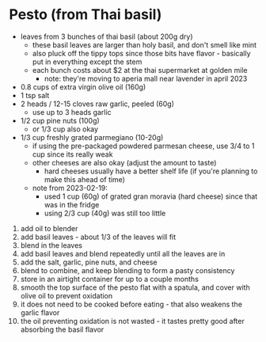 # Pesto (from Thai basil)

* leaves from 3 bunches of thai basil (about 200g dry)
    * these basil leaves are larger than holy basil, and don't smell like mint
    * also pluck off the tippy tops since those bits have flavor - basically put in everything except the stem
    * each bunch costs about $2 at the thai supermarket at golden mile
        * note: they're moving to aperia mall near lavender in april 2023
* 0.8 cups of extra virgin olive oil (160g)
* 1 tsp salt
* 2 heads / 12-15 cloves raw garlic, peeled (60g)
    * use up to 3 heads garlic
* 1/2 cup pine nuts (100g)
    * or 1/3 cup also okay
* 1/3 cup freshly grated parmegiano (10-20g)
    * if using the pre-packaged powdered parmesan cheese, use 3/4 to 1 cup since its really weak
    * other cheeses are also okay (adjust the amount to taste)
        * hard cheeses usually have a better shelf life (if you're planning to make this ahead of time)
    * note from 2023-02-19:
        * used 1 cup (60g) of grated gran moravia (hard cheese) since that was in the fridge
        * using 2/3 cup (40g) was still too little

1. add oil to blender
2. add basil leaves - about 1/3 of the leaves will fit
3. blend in the leaves
4. add basil leaves and blend repeatedly until all the leaves are in
5. add the salt, garlic, pine nuts, and cheese
6. blend to combine, and keep blending to form a pasty consistency
7. store in an airtight container for up to a couple months
8. smooth the top surface of the pesto flat with a spatula, and cover with olive oil to prevent oxidation
9. it does not need to be cooked before eating - that also weakens the garlic flavor
10. the oil preventing oxidation is not wasted - it tastes pretty good after absorbing the basil flavor  